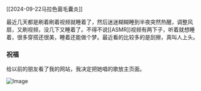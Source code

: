 [[2024-09-22马拉色菌毛囊炎]]

最近几天都是刷着刷着视频就睡着了，然后迷迷糊糊睡到半夜突然热醒，调整风扇，又刷视频，没几下又睡着了。不得不说[[ASMR]]视频有两下子，听着就想睡着，很多穿搭还很美，睡着还能做个梦。最近看的比较多的是刮擦，真叫人上头。

### 祝福
给以前的朋友看了我的网站，我决定把她唱的歌放主页面。

<img src="https://c.zhzhzh.fun/d/123%E4%BA%91%E7%9B%98/%E5%9B%BE%E7%89%87/IMG_20240921_223057.jpg?sign=Wr6uH55GKmLqi79ESdHV3pkoCvXVYrhRlVYL6s_B3EI=:0" alt="Image" style="max-width: 100%; height: auto;">